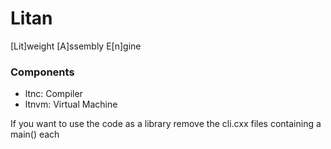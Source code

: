 # Litan
[Lit]weight [A]ssembly E[n]gine

### Components
- ltnc:   Compiler
- ltnvm:  Virtual Machine


If you want to use the code as a library remove the cli.cxx files containing a main() each
